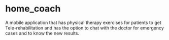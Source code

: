 # home_coach

A mobile application that has physical therapy exercises for patients to get Tele-rehabilitation and has the option to chat with the doctor for emergency cases and to know the new results.
